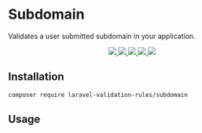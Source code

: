 # Subdomain

Validates a user submitted subdomain in your application.

<p align="center">
  <a href="https://travis-ci.org/laravel-validation-rules/subdomain">
    <img src="https://img.shields.io/travis/laravel-validation-rules/subdomain.svg?style=flat-square">
  </a>
  <a href="https://scrutinizer-ci.com/g/laravel-validation-rules/subdomain/code-structure/master/code-coverage">
    <img src="https://img.shields.io/scrutinizer/coverage/g/laravel-validation-rules/subdomain.svg?style=flat-square">
  </a>
  <a href="https://scrutinizer-ci.com/g/laravel-validation-rules/subdomain">
    <img src="https://img.shields.io/scrutinizer/g/laravel-validation-rules/subdomain.svg?style=flat-square">
  </a>
  <a href="https://github.com/laravel-validation-rules/subdomain/blob/master/LICENSE">
    <img src="https://img.shields.io/github/license/laravel-validation-rules/subdomain.svg?style=flat-square">
  </a>
  <a href="https://twitter.com/clarkeash">
    <img src="http://img.shields.io/badge/author-@clarkeash-blue.svg?style=flat-square">
  </a>
</p>

## Installation

```bash
composer require laravel-validation-rules/subdomain
```

## Usage
